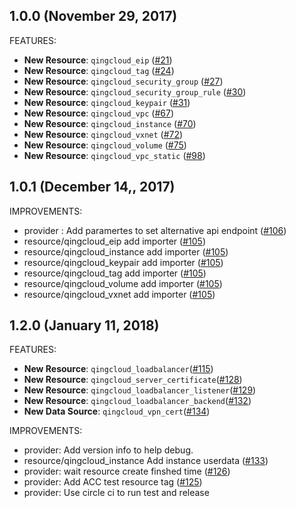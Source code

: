 ## 1.0.0 (November 29, 2017)

FEATURES:

* **New Resource**: `qingcloud_eip` ([#21](https://github.com/yunify/terraform-provider-qingcloud/issues/21))
* **New Resource**: `qingcloud_tag` ([#24](https://github.com/yunify/terraform-provider-qingcloud/issues/24))
* **New Resource**: `qingcloud_security_group` ([#27](https://github.com/yunify/terraform-provider-qingcloud/issues/27))
* **New Resource**: `qingcloud_security_group_rule` ([#30](https://github.com/yunify/terraform-provider-qingcloud/issues/30))
* **New Resource**: `qingcloud_keypair` ([#31](https://github.com/yunify/terraform-provider-qingcloud/issues/31))
* **New Resource**: `qingcloud_vpc` ([#67](https://github.com/yunify/terraform-provider-qingcloud/issues/67))
* **New Resource**: `qingcloud_instance` ([#70](https://github.com/yunify/terraform-provider-qingcloud/issues/70))
* **New Resource**: `qingcloud_vxnet` ([#72](https://github.com/yunify/terraform-provider-qingcloud/issues/72))
* **New Resource**: `qingcloud_volume` ([#75](https://github.com/yunify/terraform-provider-qingcloud/issues/75))
* **New Resource**: `qingcloud_vpc_static` ([#98](https://github.com/yunify/terraform-provider-qingcloud/issues/98))

## 1.0.1 (December 14,, 2017)

IMPROVEMENTS:

* provider : Add paramertes to set alternative api endpoint ([#106](https://github.com/yunify/terraform-provider-qingcloud/issues/106))
* resource/qingcloud_eip add importer ([#105](https://github.com/yunify/terraform-provider-qingcloud/issues/105))
* resource/qingcloud_instance add importer ([#105](https://github.com/yunify/terraform-provider-qingcloud/issues/105))
* resource/qingcloud_keypair add importer ([#105](https://github.com/yunify/terraform-provider-qingcloud/issues/105))
* resource/qingcloud_tag add importer ([#105](https://github.com/yunify/terraform-provider-qingcloud/issues/105))
* resource/qingcloud_volume add importer ([#105](https://github.com/yunify/terraform-provider-qingcloud/issues/105))
* resource/qingcloud_vxnet add importer ([#105](https://github.com/yunify/terraform-provider-qingcloud/issues/105))

## 1.2.0 (January 11, 2018)

FEATURES:

* **New Resource**: `qingcloud_loadbalancer`([#115](https://github.com/yunify/terraform-provider-qingcloud/pull/115))
* **New Resource**: `qingcloud_server_certificate`([#128](https://github.com/yunify/terraform-provider-qingcloud/pull/128))
* **New Resource**: `qingcloud_loadbalancer_listener`([#129](https://github.com/yunify/terraform-provider-qingcloud/pull/129))
* **New Resource**: `qingcloud_loadbalancer_backend`([#132](https://github.com/yunify/terraform-provider-qingcloud/pull/132))
* **New Data Source**: `qingcloud_vpn_cert`([#134](https://github.com/yunify/terraform-provider-qingcloud/pull/134))

IMPROVEMENTS:

* provider: Add version info to help debug.
* resource/qingcloud_instance Add instance userdata ([#133](https://github.com/yunify/terraform-provider-qingcloud/pull/115))
* provider: wait resource create finshed time ([#126](https://github.com/yunify/terraform-provider-qingcloud/pull/126))
* provider: Add ACC test resource tag ([#125](https://github.com/yunify/terraform-provider-qingcloud/pull/125))
* provider: Use circle ci to run test and release

